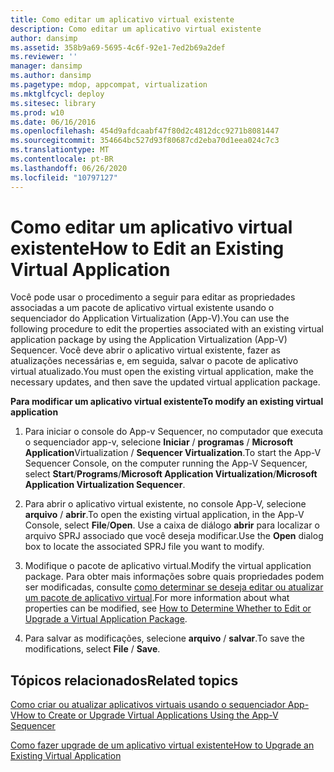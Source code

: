 ```yaml
---
title: Como editar um aplicativo virtual existente
description: Como editar um aplicativo virtual existente
author: dansimp
ms.assetid: 358b9a69-5695-4c6f-92e1-7ed2b69a2def
ms.reviewer: ''
manager: dansimp
ms.author: dansimp
ms.pagetype: mdop, appcompat, virtualization
ms.mktglfcycl: deploy
ms.sitesec: library
ms.prod: w10
ms.date: 06/16/2016
ms.openlocfilehash: 454d9afdcaabf47f80d2c4812dcc9271b8081447
ms.sourcegitcommit: 354664bc527d93f80687cd2eba70d1eea024c7c3
ms.translationtype: MT
ms.contentlocale: pt-BR
ms.lasthandoff: 06/26/2020
ms.locfileid: "10797127"
---
```

# <span data-ttu-id="53f88-103">Como editar um aplicativo virtual existente</span><span class="sxs-lookup"><span data-stu-id="53f88-103">How to Edit an Existing Virtual Application</span></span>


<span data-ttu-id="53f88-104">Você pode usar o procedimento a seguir para editar as propriedades associadas a um pacote de aplicativo virtual existente usando o sequenciador do Application Virtualization (App-V).</span><span class="sxs-lookup"><span data-stu-id="53f88-104">You can use the following procedure to edit the properties associated with an existing virtual application package by using the Application Virtualization (App-V) Sequencer.</span></span> <span data-ttu-id="53f88-105">Você deve abrir o aplicativo virtual existente, fazer as atualizações necessárias e, em seguida, salvar o pacote de aplicativo virtual atualizado.</span><span class="sxs-lookup"><span data-stu-id="53f88-105">You must open the existing virtual application, make the necessary updates, and then save the updated virtual application package.</span></span>

**<span data-ttu-id="53f88-106">Para modificar um aplicativo virtual existente</span><span class="sxs-lookup"><span data-stu-id="53f88-106">To modify an existing virtual application</span></span>**

1.  <span data-ttu-id="53f88-107">Para iniciar o console do App-v Sequencer, no computador que executa o sequenciador app-v, selecione **Iniciar** / **programas** / **Microsoft Application**Virtualization / **Sequencer Virtualization**.</span><span class="sxs-lookup"><span data-stu-id="53f88-107">To start the App-V Sequencer Console, on the computer running the App-V Sequencer, select **Start**/**Programs**/**Microsoft Application Virtualization**/**Microsoft Application Virtualization Sequencer**.</span></span>

2.  <span data-ttu-id="53f88-108">Para abrir o aplicativo virtual existente, no console App-V, selecione **arquivo** / **abrir**.</span><span class="sxs-lookup"><span data-stu-id="53f88-108">To open the existing virtual application, in the App-V Console, select **File**/**Open**.</span></span> <span data-ttu-id="53f88-109">Use a caixa de diálogo **abrir** para localizar o arquivo SPRJ associado que você deseja modificar.</span><span class="sxs-lookup"><span data-stu-id="53f88-109">Use the **Open** dialog box to locate the associated SPRJ file you want to modify.</span></span>

3.  <span data-ttu-id="53f88-110">Modifique o pacote de aplicativo virtual.</span><span class="sxs-lookup"><span data-stu-id="53f88-110">Modify the virtual application package.</span></span> <span data-ttu-id="53f88-111">Para obter mais informações sobre quais propriedades podem ser modificadas, consulte [como determinar se deseja editar ou atualizar um pacote de aplicativo virtual](how-to-determine-whether-to-edit-or-upgrade-a-virtual-application-package.md).</span><span class="sxs-lookup"><span data-stu-id="53f88-111">For more information about what properties can be modified, see [How to Determine Whether to Edit or Upgrade a Virtual Application Package](how-to-determine-whether-to-edit-or-upgrade-a-virtual-application-package.md).</span></span>

4.  <span data-ttu-id="53f88-112">Para salvar as modificações, selecione **arquivo**  /  **salvar**.</span><span class="sxs-lookup"><span data-stu-id="53f88-112">To save the modifications, select **File** / **Save**.</span></span>

## <span data-ttu-id="53f88-113">Tópicos relacionados</span><span class="sxs-lookup"><span data-stu-id="53f88-113">Related topics</span></span>


[<span data-ttu-id="53f88-114">Como criar ou atualizar aplicativos virtuais usando o sequenciador App-V</span><span class="sxs-lookup"><span data-stu-id="53f88-114">How to Create or Upgrade Virtual Applications Using the App-V Sequencer</span></span>](how-to-create-or-upgrade-virtual-applications-using--the-app-v-sequencer.md)

[<span data-ttu-id="53f88-115">Como fazer upgrade de um aplicativo virtual existente</span><span class="sxs-lookup"><span data-stu-id="53f88-115">How to Upgrade an Existing Virtual Application</span></span>](how-to-upgrade-an-existing-virtual-application.md)

 

 





